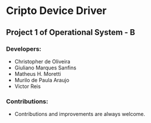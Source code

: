 # Cripto Device Driver

## Project 1 of Operational System - B

### Developers:
* Christopher de Oliveira
* Giuliano Marques Sanfins
* Matheus H. Moretti
* Murilo de Paula Araujo
* Victor Reis

### Contributions:
* Contributions and improvements are always welcome.
